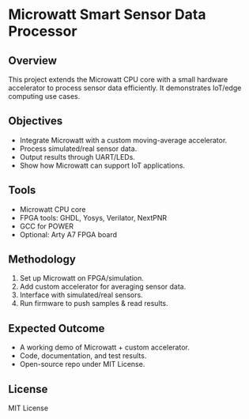 # Microwatt Smart Sensor Data Processor

## Overview
This project extends the Microwatt CPU core with a small hardware accelerator to process sensor data efficiently. It demonstrates IoT/edge computing use cases.

## Objectives
- Integrate Microwatt with a custom moving-average accelerator.
- Process simulated/real sensor data.
- Output results through UART/LEDs.
- Show how Microwatt can support IoT applications.

## Tools
- Microwatt CPU core
- FPGA tools: GHDL, Yosys, Verilator, NextPNR
- GCC for POWER
- Optional: Arty A7 FPGA board

## Methodology
1. Set up Microwatt on FPGA/simulation.
2. Add custom accelerator for averaging sensor data.
3. Interface with simulated/real sensors.
4. Run firmware to push samples & read results.

## Expected Outcome
- A working demo of Microwatt + custom accelerator.
- Code, documentation, and test results.
- Open-source repo under MIT License.

## License
MIT License
